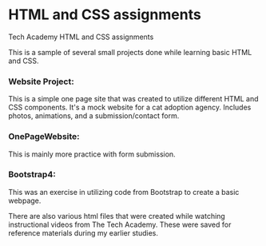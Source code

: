 # HTML and CSS assignments
 Tech Academy HTML and CSS assignments
 
 This is a sample of several small projects done while learning basic HTML and CSS. 
 
 ### Website Project:
 This is a simple one page site that was created to utilize different HTML and CSS components. It's a mock website for a cat adoption agency. Includes photos, animations, and a submission/contact form. 
 
 ### OnePageWebsite: 
 This is mainly more practice with form submission.
 
 ### Bootstrap4:
 This was an exercise in utilizing code from Bootstrap to create a basic webpage.
 
 There are also various html files that were created while watching instructional videos from The Tech Academy. These were saved for reference materials during my earlier studies.
 
 
 
 
